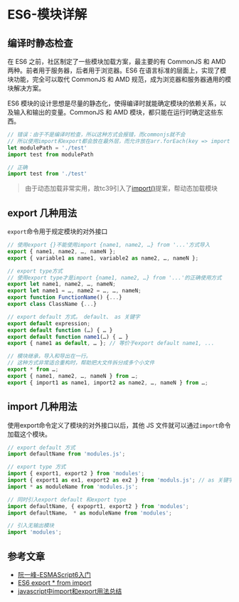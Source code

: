 # ES6-模块详解

## 编译时静态检查

在 ES6 之前，社区制定了一些模块加载方案，最主要的有 CommonJS 和 AMD 两种。前者用于服务器，后者用于浏览器。ES6 在语言标准的层面上，实现了模块功能，完全可以取代 CommonJS 和 AMD 规范，成为浏览器和服务器通用的模块解决方案。

ES6 模块的设计思想是尽量的静态化，使得编译时就能确定模块的依赖关系，以及输入和输出的变量。CommonJS 和 AMD 模块，都只能在运行时确定这些东西。

``` js
// 错误：由于不是编译时检查，所以这种方式会报错，而commonjs就不会
// 所以使用import和export都会放在最外层，而允许放在arr.forEach(key => import * from key)中
let modulePath = './test'
import test from modulePath

// 正确
import test from './test'
```
> 由于动态加载非常实用，故tc39引入了[import()](https://github.com/tc39/proposal-dynamic-import)提案，帮动态加载模块

## export 几种用法
`export`命令用于规定模块的对外接口

``` js
// 使用export {}不能使用import {name1, name2, …} from '...'方式导入
export { name1, name2, …, nameN };
export { variable1 as name1, variable2 as name2, …, nameN };

// export type方式
// 使用export type才是import {name1, name2, …} from '...'的正确使用方式
export let name1, name2, …, nameN;
export let name1 = …, name2 = …, …, nameN;
export function FunctionName() {...}
export class ClassName {...}

// export default 方式。 default、 as 关键字
export default expression;
export default function (…) { … }
export default function name1(…) { … }
export { name1 as default, … }; // 等价于export default name1, ...

// 模块继承，导入和导出在一行。
// 这种方式非常适合重构时，帮助把大文件拆分成多个小文件
export * from …;
export { name1, name2, …, nameN } from …;
export { import1 as name1, import2 as name2, …, nameN } from …;
```

## import 几种用法
使用export命令定义了模块的对外接口以后，其他 JS 文件就可以通过`import`命令加载这个模块。

``` js
// export default 方式
import defaultName from 'modules.js';

// export type 方式
import { export1, export2 } from 'modules';
import { export1 as ex1, export2 as ex2 } from 'moduls.js'; // as 关键字
import * as moduleName from 'modules.js';

// 同时引入export default 和export type
import defaultName, { expoprt1, export2 } from 'modules';
import defaultName， * as moduleName from 'modules';

// 引入无输出模块
import 'modules';
```

## 参考文章

* [阮一峰-ESMAScript6入门](http://es6.ruanyifeng.com/#docs/module)
* [ES6 export * from import](https://stackoverflow.com/questions/38077164/es6-export-from-import)
* [javascript中import和export用法总结](https://segmentfault.com/a/1190000016417637)